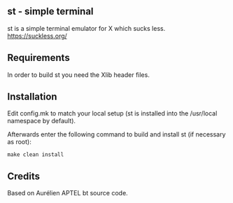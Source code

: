 st - simple terminal 
--------------------
st is a simple terminal emulator for X which sucks less.  
https://suckless.org/

Requirements
------------
In order to build st you need the Xlib header files.


Installation
------------
Edit config.mk to match your local setup (st is installed into
the /usr/local namespace by default).

Afterwards enter the following command to build and install st (if
necessary as root):

    make clean install

Credits
-------
Based on Aurélien APTEL <aurelien dot aptel at gmail dot com> bt source code.
